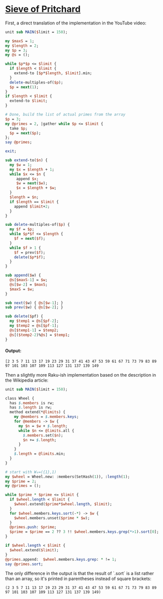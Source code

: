 [1]: https://rosettacode.org/wiki/Sieve_of_Pritchard

# [Sieve of Pritchard][1]

First, a direct translation of the implementation in the YouTube video:

```perl
unit sub MAIN($limit = 150);

my $maxS = 1;
my $length = 2;
my $p = 3;
my @s = ();

while $p*$p <= $limit {
  if $length < $limit {
    extend-to [$p*$length, $limit].min;
  }
  delete-multiples-of($p);
  $p = next(1);
}
if $length < $limit {
  extend-to $limit;
}

# Done, build the list of actual primes from the array
$p = 3;
my @primes = 2, |gather while $p <= $limit {
  take $p;
  $p = next($p);
};
say @primes;

exit;

sub extend-to($n) {
  my $w = 1;
  my $x = $length + 1;
  while $x <= $n {
     append $x;
     $w = next($w);
     $x = $length + $w;
  }
  $length = $n;
  if $length == $limit {
    append $limit+2;
  }
}

sub delete-multiples-of($p) {
  my $f = $p;
  while $p*$f <= $length {
    $f = next($f);
  }
  while $f > 1 {
    $f = prev($f);
    delete($p*$f);
  }
}

sub append($w) {
  @s[$maxS-1] = $w;
  @s[$w-2] = $maxS;
  $maxS = $w;
}

sub next($w) { @s[$w-1]; }
sub prev($w) { @s[$w-2]; }

sub delete($pf) {
  my $temp1 = @s[$pf-2];
  my $temp2 = @s[$pf-1];
  @s[$temp1-1] = $temp2;
  @s[($temp2-2)%@s] = $temp1;
}
```

#### Output:
```
[2 3 5 7 11 13 17 19 23 29 31 37 41 43 47 53 59 61 67 71 73 79 83 89 97 101 103 107 109 113 127 131 137 139 149
```


Then a slightly more Raku-ish implementation based on the description in the Wikipedia article:

```perl
unit sub MAIN($limit = 150);

class Wheel {
  has $.members is rw;
  has $.length is rw;
  method extend(*@limits) {
    my @members = $.members.keys;
    for @members -> $w {
      my $n = $w + $.length;
      while $n <= @limits.all {
        $.members.set($n);
        $n += $.length;
      }
    }
    $.length = @limits.min;
  }
}

# start with W₀=({1},1)
my $wheel = Wheel.new: :members(SetHash(1)), :length(1);
my $prime = 2;
my @primes = ();

while $prime * $prime <= $limit {
  if $wheel.length < $limit {
    $wheel.extend($prime*$wheel.length, $limit);
  }
  for $wheel.members.keys.sort(-*) -> $w {
    $wheel.members.unset($prime * $w);
  }
  @primes.push: $prime;
  $prime = $prime == 2 ?? 3 !! $wheel.members.keys.grep(*>1).sort[0];
}

if $wheel.length < $limit {
  $wheel.extend($limit);
}
@primes.append:  $wheel.members.keys.grep: * != 1;
say @primes.sort;
```


The only difference in the output is that the result of \`.sort\` is a list rather than an array, so it's printed in parentheses instead of square brackets:


```
(2 3 5 7 11 13 17 19 23 29 31 37 41 43 47 53 59 61 67 71 73 79 83 89 97 101 103 107 109 113 127 131 137 139 149)
```
